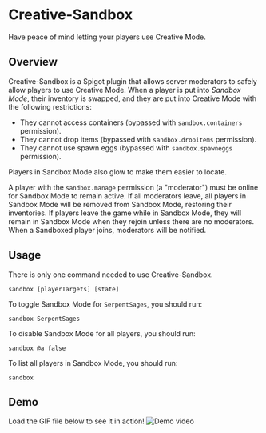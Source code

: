 # Creative-Sandbox
Have peace of mind letting your players use Creative Mode.

## Overview
Creative-Sandbox is a Spigot plugin that allows server moderators to safely allow players to use Creative Mode. When a player is put into *Sandbox Mode*, their inventory is swapped, and they are put into Creative Mode with the following restrictions:

- They cannot access containers (bypassed with `sandbox.containers` permission).
- They cannot drop items (bypassed with `sandbox.dropitems` permission).
- They cannot use spawn eggs (bypassed with `sandbox.spawneggs` permission).

Players in Sandbox Mode also glow to make them easier to locate.

A player with the `sandbox.manage` permission (a "moderator") must be online for Sandbox Mode to remain active. If all moderators leave, all players in Sandbox Mode will be removed from Sandbox Mode, restoring their inventories. If players leave the game while in Sandbox Mode, they will remain in Sandbox Mode when they rejoin unless there are no moderators. When a Sandboxed player joins, moderators will be notified.

## Usage
There is only one command needed to use Creative-Sandbox.
```
sandbox [playerTargets] [state]
```
To toggle Sandbox Mode for `SerpentSages`, you should run:
```
sandbox SerpentSages
```
To disable Sandbox Mode for all players, you should run:
```
sandbox @a false
```
To list all players in Sandbox Mode, you should run:
```
sandbox
```
## Demo
Load the GIF file below to see it in action!
![Demo video](./demo.GIF)